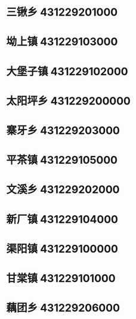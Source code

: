# 三锹乡 431229201000
# 坳上镇 431229103000
# 大堡子镇 431229102000
# 太阳坪乡 431229200000
# 寨牙乡 431229203000
# 平茶镇 431229105000
# 文溪乡 431229202000
# 新厂镇 431229104000
# 渠阳镇 431229100000
# 甘棠镇 431229101000
# 藕团乡 431229206000
